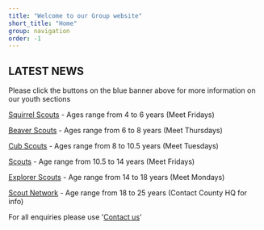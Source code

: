 ```yaml
---
title: "Welcome to our Group website"
short_title: "Home"
group: navigation
order: -1
---
```


## LATEST NEWS

Please click the buttons on the blue banner above for more information on our youth sections

[Squirrel Scouts](/squirrels/) - Ages range from 4 to 6 years (Meet Fridays)

[Beaver Scouts](/beavers/) - Ages range from 6 to 8 years (Meet Thursdays)

[Cub Scouts](/cubs/) - Ages range from 8 to 10.5 years (Meet Tuesdays)

[Scouts](/scouts/) - Age range from 10.5 to 14 years (Meet Fridays)

[Explorer Scouts](/explorers/) - Age range from 14 to 18 years (Meet Mondays)

[Scout Network](https://www.hampshirescouting.org.uk/youth-programme/scout-network/) - Age range from 18 to 25 years (Contact County HQ for info)

For all enquiries please use '[Contact us](/contacts/)'
